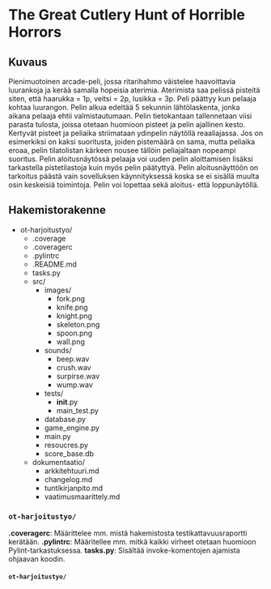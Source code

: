 # The Great Cutlery Hunt of Horrible Horrors

## Kuvaus
Pienimuotoinen arcade-peli, jossa ritarihahmo väistelee haavoittavia luurankoja ja kerää samalla hopeisia aterimia. Aterimista saa pelissä pisteitä siten, että
haarukka = 1p, veitsi = 2p, lusikka = 3p. Peli päättyy kun pelaaja kohtaa luurangon. Pelin alkua edeltää 5 sekunnin lähtölaskenta, jonka aikana pelaaja ehtii valmistautumaan.
Pelin tietokantaan tallennetaan viisi parasta tulosta, joissa otetaan huomioon pisteet ja pelin ajallinen kesto. Kertyvät pisteet ja peliaika striimataan ydinpelin näytöllä reaaliajassa. 
Jos on esimerkiksi on kaksi suoritusta, joiden pistemäärä on sama, mutta peliaika eroaa, pelin tilatolistan kärkeen nousee tällöin peliajaltaan nopeampi suoritus. Pelin aloitusnäytössä pelaaja voi uuden pelin aloittamisen lisäksi tarkastella pistetilastoja kuin myös pelin päätyttyä. Pelin aloitusnäyttöön on tarkoitus päästä vain sovelluksen käynnityksessä koska se ei sisällä muulta osin keskeisiä toimintoja. Pelin voi lopettaa sekä aloitus- että loppunäytöllä.


## Hakemistorakenne
- ot-harjoitustyo/
  - .coverage
  - .coveragerc
  - .pylintrc
  - .README.md
  - tasks.py
  - src/
    - images/
      - fork.png
      - knife.png
      - knight.png
      - skeleton.png
      - spoon.png
      - wall.png
    - sounds/
      - beep.wav
      - crush.wav
      - surpirse.wav
      - wump.wav
    - tests/
      - __init__.py
      - main_test.py
    - database.py
    - game_engine.py
    - main.py
    - resoucres.py
    - score_base.db
  - dokumentaatio/
    - arkkitehtuuri.md
    - changelog.md
    - tuntikirjanpito.md
    - vaatimusmaarittely.md
    
### `ot-harjoitustyo/`
**.coveragerc**: Määrittelee mm. mistä hakemistosta testikattavuusraportti kerätään.
**.pylintrc**: Määritellee mm. mitkä kaikki virheet otetaan huomioon Pylint-tarkastuksessa.
**tasks.py**: Sisältää invoke-komentojen ajamista ohjaavan koodin.

#### `ot-harjoitustyo/`










